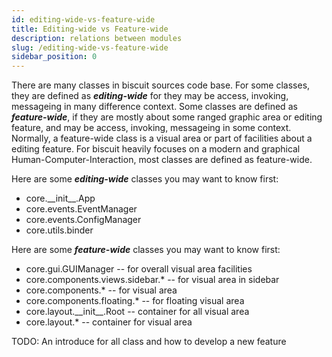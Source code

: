```yaml
---
id: editing-wide-vs-feature-wide
title: Editing-wide vs Feature-wide
description: relations between modules
slug: /editing-wide-vs-feature-wide
sidebar_position: 0
---
```


There are many classes in biscuit sources code base. For some classes, they are defined as _**editing-wide**_ for they may be access, invoking, messageing in many difference context. Some classes are defined as _**feature-wide**_, if they are mostly about some ranged graphic area or editing feature, and may be access, invoking, messageing in some context. Normally, a feature-wide class is a visual area or part of facilities about a editing feature. For biscuit heavily focuses on a modern and graphical Human-Computer-Interaction, most classes are defined as feature-wide.

Here are some _**editing-wide**_ classes you may want to know first:

* core.\_\_init\_\_.App
* core.events.EventManager
* core.events.ConfigManager
* core.utils.binder

Here are some _**feature-wide**_ classes you may want to know first:

* core.gui.GUIManager -- for overall visual area facilities
* core.components.views.sidebar.* -- for visual area in sidebar
* core.components.* -- for visual area
* core.components.floating.* -- for floating visual area
* core.layout.\_\_init\_\_.Root -- container for all visual area
* core.layout.* -- container for visual area

TODO: An introduce for all class and how to develop a new feature
